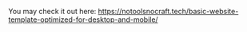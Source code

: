 You may check it out here: https://notoolsnocraft.tech/basic-website-template-optimized-for-desktop-and-mobile/
